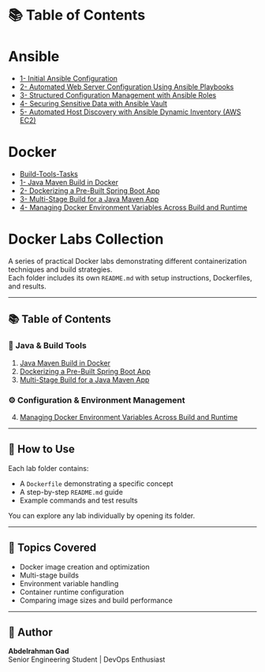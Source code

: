 # 📚 Table of Contents
# Ansible
- [1- Initial Ansible Configuration](#1--initial-ansible-configuration)
- [2- Automated Web Server Configuration Using Ansible Playbooks](#2--automated-web-server-configuration-using-ansible-playbooks)
- [3- Structured Configuration Management with Ansible Roles](#3--structured-configuration-management-with-ansible-roles)
- [4- Securing Sensitive Data with Ansible Vault](#4--securing-sensitive-data-with-ansible-vault)
- [5- Automated Host Discovery with Ansible Dynamic Inventory (AWS EC2)](#5--automated-host-discovery-with-ansible-dynamic-inventory-aws-ec2)
# Docker
- [Build-Tools-Tasks](#build-tools-tasks)
- [1- Java Maven Build in Docker](#1--java-maven-build-in-docker)
- [2- Dockerizing a Pre-Built Spring Boot App](#2--dockerizing-a-pre-built-spring-boot-app)
- [3- Multi-Stage Build for a Java Maven App](#3--multi-stage-build-for-a-java-maven-app)
- [4- Managing Docker Environment Variables Across Build and Runtime](#4--managing-docker-environment-variables-across-build-and-runtime)

# Docker Labs Collection

A series of practical Docker labs demonstrating different containerization techniques and build strategies.  
Each folder includes its own `README.md` with setup instructions, Dockerfiles, and results.

---

## 📚 Table of Contents

### 🧱 Java & Build Tools
1. [Java Maven Build in Docker](Docker/1-Build-Tools/build1)
2. [Dockerizing a Pre-Built Spring Boot App](Docker/1-Build-Tools/build2)
3. [Multi-Stage Build for a Java Maven App](Docker/1-Build-Tools/build3)

### ⚙️ Configuration & Environment Management
4. [Managing Docker Environment Variables Across Build and Runtime](Docker/2-Environment-Variables)

---

## 🚀 How to Use

Each lab folder contains:
- A `Dockerfile` demonstrating a specific concept
- A step-by-step `README.md` guide
- Example commands and test results

You can explore any lab individually by opening its folder.

---

## 🧠 Topics Covered

- Docker image creation and optimization  
- Multi-stage builds  
- Environment variable handling  
- Container runtime configuration  
- Comparing image sizes and build performance  

---

## 🧩 Author

**Abdelrahman Gad**  
Senior Engineering Student | DevOps Enthusiast  

